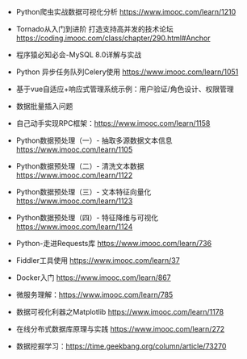 + Python爬虫实战数据可视化分析 https://www.imooc.com/learn/1210
+ Tornado从入门到进阶 打造支持高并发的技术论坛 https://coding.imooc.com/class/chapter/290.html#Anchor
+ 程序猿必知必会-MySQL 8.0详解与实战 
+ Python 异步任务队列Celery使用 https://www.imooc.com/learn/1051


+ 基于vue自适应+响应式管理系统示例：用户验证/角色设计、权限管理
+ 数据批量插入问题


+ 自己动手实现RPC框架：https://www.imooc.com/learn/1158
+ Python数据预处理（一）- 抽取多源数据文本信息 https://www.imooc.com/learn/1105
+ Python数据预处理（二）- 清洗文本数据 https://www.imooc.com/learn/1122
+ Python数据预处理（三）- 文本特征向量化 https://www.imooc.com/learn/1123
+ Python数据预处理（四）- 特征降维与可视化 https://www.imooc.com/learn/1124


+ Python-走进Requests库 https://www.imooc.com/learn/736
+ Fiddler工具使用 https://www.imooc.com/learn/37
+ Docker入门 https://www.imooc.com/learn/867
+ 微服务理解：https://www.imooc.com/learn/785
+ 数据可视化利器之Matplotlib https://www.imooc.com/learn/1178
+ 在线分布式数据库原理与实践 https://www.imooc.com/learn/272


+ 数据挖掘学习：https://time.geekbang.org/column/article/73270
